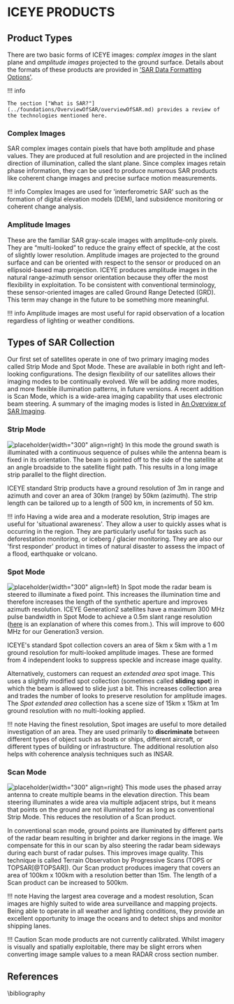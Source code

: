 
# ICEYE PRODUCTS

## Product Types

There are two basic forms of ICEYE images: *complex images* in the slant plane and *amplitude images* projected to the ground surface. Details about the formats of these products are provided in ['SAR Data Formatting Options'](../productFormats/introduction.md). 

!!! info

    The section ["What is SAR?"](../foundations/OverviewOfSAR/overviewOfSAR.md) provides a review of the technologies mentioned here. 
### Complex Images

SAR complex images contain pixels that have both amplitude and phase values. They are produced at full resolution and are projected in the inclined direction of illumination, called the slant plane. Since complex images retain phase information, they can be used to produce numerous SAR products like coherent change images and precise surface motion measurements.

!!! info
    Complex Images are used for 'interferometric SAR' such as the formation of digital elevation models (DEM), land subsidence monitoring or coherent change analysis.

### Amplitude Images

These are the familiar SAR gray-scale images with amplitude-only pixels. They are “multi-looked” to reduce the grainy effect of speckle, at the cost of slightly lower resolution. Amplitude images are projected to the ground surface and can be oriented with respect to the sensor or produced on an ellipsoid-based map projection. ICEYE produces amplitude images in the natural range-azimuth sensor orientation because they offer the most flexibility in exploitation. To be consistent with conventional terminology, these sensor-oriented images are called Ground Range Detected (GRD). This term may change in the future to be something more meaningful.

!!! info
    Amplitude images are most useful for rapid observation of a location regardless of lighting or weather conditions.


<!-- #### General Phase History Data Product
ICEYE also produces a basic form of SAR data that contains the raw pulse data before image processing. This data contains phase information as a function of time during the imaging operation and so it is called *phase history data*. This product enables more flexible processing for advanced users who might have their own SAR processor, or who might even prefer to exploit the data before converting it into an image.  -->

## Types of SAR Collection
Our first set of satellites operate in one of two primary imaging modes called Strip Mode and Spot Mode. These are available in both right and left-looking configurations. The design flexibility of our satellites allows their imaging modes to be continually evolved. We will be adding more modes, and more flexible illumination patterns, in future versions. A recent addition is Scan Mode, which is a wide-area imaging capability that uses electronic beam steering. A summary of the imaging modes is listed in [An Overview of SAR Imaging](../foundations/OverviewOfSAR/remarkableStory.md#stripmap-and-spotlight-apertures).

### Strip Mode

![placeholder](img/imagemode-graphic-strip.png){width="300" align=right}
In this mode the ground swath is illuminated with a continuous sequence of pulses while the antenna beam is fixed in its orientation. The beam is pointed off to the side of the satellite at an angle broadside to the satellite flight path. This results in a long image strip parallel to the flight direction.

ICEYE standard Strip products have a ground resolution of 3m in range and azimuth and cover an area of 30km (range) by 50km (azimuth). The strip length can be tailored up to a length of 500 km, in increments of 50 km.

!!! info
    Having a wide area and a moderate resolution, Strip images are useful for 'situational awareness'. They allow a user to quickly asses what is occurring in the region. They are particularly useful for tasks such as deforestation monitoring, or iceberg / glacier monitoring. They are also our 'first responder' product in times of natural disaster to assess the impact of a flood, earthquake or volcano.

### Spot Mode
![placeholder](img/imagemode-graphic-spot.png){width="300" align=left}
In Spot mode the radar beam is steered to illuminate a fixed point. This increases the illumination time and therefore increases the length of the synthetic aperture and improves azimuth resolution. ICEYE Generation2 satellites have a maximum 300 MHz pulse bandwidth in Spot Mode to achieve a 0.5m slant range resolution ([here](../foundations/OverviewOfSAR/rangeResolution/#slant-range-resolution-examples) is an explanation of where this comes from.). This will improve to 600 MHz for our Generation3 version. 


ICEYE's standard Spot collection covers an area of 5km x 5km with a 1 m ground resolution for multi-looked amplitude images. These are formed from 4 independent looks to suppress speckle and increase image quality.

Alternatively, customers can request an *extended area* spot image. This uses a slightly modified spot collection (sometimes called **sliding spot**) in which the beam is allowed to slide just a bit. This increases collection area and trades the number of looks to preserve resolution for amplitude images. The *Spot extended area* collection has a scene size of 15km x 15km at 1m ground resolution with no multi-looking applied.

!!! note 
    Having the finest resolution, Spot images are useful to more detailed investigation of an area. They are used primarily to **discriminate** between different types of object such as boats or ships, different aircraft, or different types of building or infrastructure. The additional resolution also helps with coherence analysis techniques such as INSAR.



### Scan Mode
![placeholder](img/imagemode-graphic-scan.png){width="300" align=right}
This mode uses the phased array antenna to create multiple beams in the elevation direction. This beam steering illuminates a wide area via multiple adjacent strips, but it means that points on the ground are not illuminated for as long as conventional Strip Mode. This reduces the resolution of a Scan product.

In conventional scan mode, ground points are illuminated by different parts of the radar beam resulting in brighter and darker regions in the image. We compensate for this in our scan by also steering the radar beam sideways during each burst of radar pulses. This improves image quality. This technique is called Terrain Observation by Progressive Scans (TOPS or TOPSAR[@TOPSAR]). Our Scan product produces imagery that covers an area of 100km x 100km with a resolution better than 15m. The length of a Scan product can be increased to 500km.

!!! note 
    Having the largest area coverage and a modest resolution, Scan images are highly suited to wide area surveillance and mapping projects. Being able to operate in all weather and lighting conditions, they provide an excellent opportunity to image the oceans and to detect ships and monitor shipping lanes.

!!! Caution
    Scan mode products are not currently calibrated. Whilst imagery is visually and spatially exploitable, there may be slight errors when converting image sample values to a mean RADAR cross section number.

<!-- % whilst performing adjacent Strip collections. While this produces much wider swath widths, it also lessens the collection time of ground points and degrades azimuth resolution. To help improve image quality we employ a technique called Terrain Observation by Progressive Scans (TOPS or TOPSAR \cite{TOPSAR}). We have two versions of our SCANSAR product, a four-beam image that covers 100km x 100km with a ground resolution of 12mx12m and a 2 beam product that covers 60km by 100km with a ground resolution of 6mx6m. The length of the image can be extended in azimuth up to 825km. -->

## References
\bibliography
